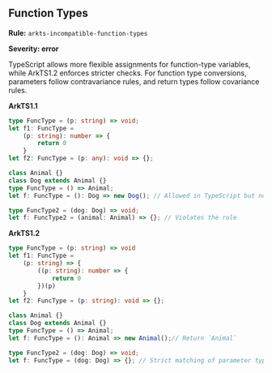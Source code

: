 ## Function Types

**Rule:** `arkts-incompatible-function-types`

**Severity: error**

TypeScript allows more flexible assignments for function-type variables, while ArkTS1.2 enforces stricter checks. For function type conversions, parameters follow contravariance rules, and return types follow covariance rules.

**ArkTS1.1**

```typescript
type FuncType = (p: string) => void;
let f1: FuncType =
    (p: string): number => {
        return 0
    }
let f2: FuncType = (p: any): void => {};

class Animal {}
class Dog extends Animal {}
type FuncType = () => Animal;
let f: FuncType = (): Dog => new Dog(); // Allowed in TypeScript but not in ArkTS

type FuncType2 = (dog: Dog) => void;
let f: FuncType2 = (animal: Animal) => {}; // Violates the rule
```

**ArkTS1.2**

```typescript
type FuncType = (p: string) => void
let f1: FuncType =
  	(p: string) => {
        ((p: string): number => {
            return 0
        })(p) 
    }
let f2: FuncType = (p: string): void => {};

class Animal {}
class Dog extends Animal {}
type FuncType = () => Animal;
let f: FuncType = (): Animal => new Animal();// Return `Animal`

type FuncType2 = (dog: Dog) => void;
let f: FuncType = (dog: Dog) => {}; // Strict matching of parameter types
```
